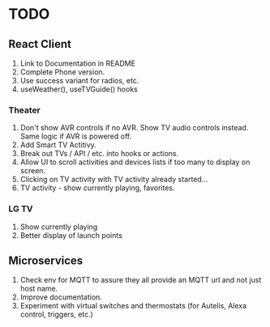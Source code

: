 # TODO

## React Client
1) Link to Documentation in README
2) Complete Phone version.
3) Use success variant for radios, etc.
4) useWeather(), useTVGuide() hooks

### Theater
1) Don't show AVR controls if no AVR.  Show TV audio controls instead. Same logic if AVR is powered off.
2) Add Smart TV Actitivy.
3) Break out TVs / API / etc. into hooks or actions.
4) Allow UI to scroll activities and devices lists if too many to display on screen.
5) Clicking on TV activity with TV activity already started...  
6) TV activity - show currently playing, favorites.

### LG TV
1) Show currently playing
2) Better display of launch points

## Microservices
1) Check env for MQTT to assure they all provide an MQTT url and not just host name.
2) Improve documentation.
3) Experiment with virtual switches and thermostats (for Autelis, Alexa control, triggers, etc.)

